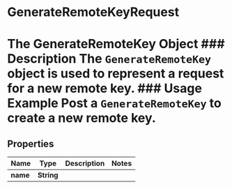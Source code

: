 

# GenerateRemoteKeyRequest

# The GenerateRemoteKey Object ### Description The `GenerateRemoteKey` object is used to represent a request for a new remote key.  ### Usage Example Post a `GenerateRemoteKey` to create a new remote key.

## Properties

Name | Type | Description | Notes
------------ | ------------- | ------------- | -------------
**name** | **String** |  | 



